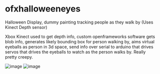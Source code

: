# ofxhalloweeneyes
Halloween Display, dummy painting tracking people as they walk by (Uses Kinect Depth sensor)


Xbox Kinect used to get depth info, custom openframeworks software gets blob info,
generates likely bounding box for person walking by, aims virtual eyeballs as person in
3d space, send info over serial to arduino that drives servos that drives the eyeballs to
watch as the person walks by. Really pretty creepy.


![image](https://github.com/JakeCallery/ofxhalloweeneyes/assets/1918511/93fed8d8-8c4e-472c-9fac-0872031b4194)
![image](https://github.com/JakeCallery/ofxhalloweeneyes/assets/1918511/96abeea2-5ef3-493c-97c0-7e707d2f46a2)
